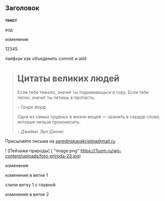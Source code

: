 ## Заголовок ##

__текст__

_код_

изменение

12345

лайфхак как объеденить commit и add

> # Цитаты великих людей
> Если тебе тяжело, значит ты поднимаешься в гору.  Если тебе легко, значит ты летишь в пропасть.
>
> *- Генри Форд*
>
> Одна из самых трудных в жизни вещей — хранить в сердце слова, которые нельзя произносить. 
>
> *- Джеймс Эрл Джонс*

Присылайте письма на <seredinskayakristina@mail.ru>

! [Пейзажи природы] ( "image.png" https://7oom.ru/wp-content/uploads/foto-priroda-23.jpg)

изменения

изменения в ветке 1

слили ветку 1 с главной

изменения в ветке 2
